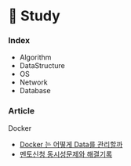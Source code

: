# 📖 Study

### Index

* Algorithm
* DataStructure
* OS
* Network
* Database


### Article
Docker
* [Docker 는 어떻게 Data를 관리할까](https://medium.com/msik/docker-%EC%97%90%EC%84%9C-data-%EB%A5%BC-%EB%8B%A4%EB%A3%A8%EB%8A%94-%EB%B0%A9%EB%B2%95-e38dfedb7d6)
* [멘토신청 동시성문제와 해결기록](https://github.com/kmss6905/TIL/blob/main/concurrency/%E1%84%86%E1%85%A6%E1%86%AB%E1%84%90%E1%85%A9%20%E1%84%89%E1%85%B5%E1%86%AB%E1%84%8E%E1%85%A5%E1%86%BC%20%E1%84%80%E1%85%B5%E1%84%82%E1%85%B3%E1%86%BC%20%E1%84%83%E1%85%A9%E1%86%BC%E1%84%89%E1%85%B5%E1%84%89%E1%85%A5%E1%86%BC%20%E1%84%8B%E1%85%B5%E1%84%89%E1%85%B2%20%E1%84%86%E1%85%AE%E1%86%AB%E1%84%8C%E1%85%A6%E1%84%8B%E1%85%AA%20%E1%84%92%E1%85%A2%E1%84%80%E1%85%A7%E1%86%AF%20%E1%84%80%E1%85%B5%E1%84%85%E1%85%A9%E1%86%A8.pdf)
